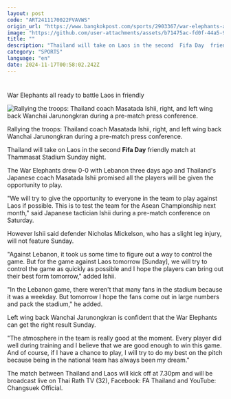 ```yaml
---
layout: post
code: "ART2411170022FVAVWS"
origin_url: "https://www.bangkokpost.com/sports/2903367/war-elephants-all-ready-to-battle-laos-in-friendly"
image: "https://github.com/user-attachments/assets/b71475ac-fd0f-44a5-9811-be4dfc5cc3a8"
title: ""
description: "Thailand will take on Laos in the second  Fifa Day  friendly match at Thammasat Stadium Sunday night."
category: "SPORTS"
language: "en"
date: 2024-11-17T00:58:02.242Z
---
```


# 

War Elephants all ready to battle Laos in friendly

![Rallying the troops: Thailand coach Masatada Ishii, right, and left wing back Wanchai Jarunongkran during a pre-match press conference.](https://github.com/user-attachments/assets/d4fb5e41-874b-4744-95bb-3a733d1c9a94)

Rallying the troops: Thailand coach Masatada Ishii, right, and left wing back Wanchai Jarunongkran during a pre-match press conference.

Thailand will take on Laos in the second **Fifa Day** friendly match at Thammasat Stadium Sunday night.

The War Elephants drew 0-0 with Lebanon three days ago and Thailand's Japanese coach Masatada Ishii promised all the players will be given the opportunity to play.

"We will try to give the opportunity to everyone in the team to play against Laos if possible. This is to test the team for the Asean Championship next month," said Japanese tactician Ishii during a pre-match conference on Saturday.

However Ishii said defender Nicholas Mickelson, who has a slight leg injury, will not feature Sunday.

"Against Lebanon, it took us some time to figure out a way to control the game. But for the game against Laos tomorrow \[Sunday\], we will try to control the game as quickly as possible and I hope the players can bring out their best form tomorrow," added Ishii.

"In the Lebanon game, there weren't that many fans in the stadium because it was a weekday. But tomorrow I hope the fans come out in large numbers and pack the stadium," he added.

Left wing back Wanchai Jarunongkran is confident that the War Elephants can get the right result Sunday.

"The atmosphere in the team is really good at the moment. Every player did well during training and I believe that we are good enough to win this game. And of course, if I have a chance to play, I will try to do my best on the pitch because being in the national team has always been my dream."

The match between Thailand and Laos will kick off at 7.30pm and will be broadcast live on Thai Rath TV (32), Facebook: FA Thailand and YouTube: Changsuek Official.